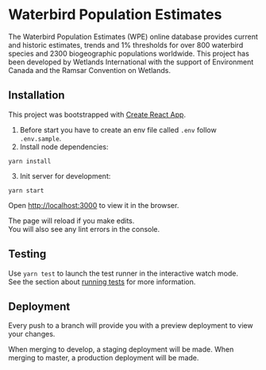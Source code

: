 

# Waterbird Population Estimates

The Waterbird Population Estimates (WPE) online database provides current and historic estimates, trends and 1% thresholds for over 800 waterbird species and 2300 biogeographic populations worldwide. This project has been developed by Wetlands International with the support of Environment Canada and the Ramsar Convention on Wetlands.

## Installation

This project was bootstrapped with [Create React App](https://github.com/facebook/create-react-app).

1. Before start you have to create an env file called `.env` follow `.env.sample`.
2. Install node dependencies:
```
yarn install
```

3. Init server for development:
```
yarn start
```
Open [http://localhost:3000](http://localhost:3000) to view it in the browser.

The page will reload if you make edits.<br />
You will also see any lint errors in the console.

## Testing

Use ```yarn test``` to launch the test runner in the interactive watch mode.<br />
See the section about [running tests](https://facebook.github.io/create-react-app/docs/running-tests) for more information.



## Deployment

Every push to a branch will provide you with a preview deployment to view your changes.

When merging to develop, a staging deployment will be made.
When merging to master, a production deployment will be made.

